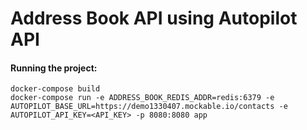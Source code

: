 # Address Book API using Autopilot API


#### Running the project:
```
docker-compose build
docker-compose run -e ADDRESS_BOOK_REDIS_ADDR=redis:6379 -e AUTOPILOT_BASE_URL=https://demo1330407.mockable.io/contacts -e AUTOPILOT_API_KEY=<API_KEY> -p 8080:8080 app
```
